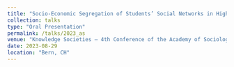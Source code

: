```yaml
---
title: "Socio-Economic Segregation of Students’ Social Networks in Highschool"
collection: talks
type: "Oral Presentation"
permalink: /talks/2023_as
venue: "Knowledge Societies – 4th Conference of the Academy of Sociology."
date: 2023-08-29
location: "Bern, CH"
---
```

